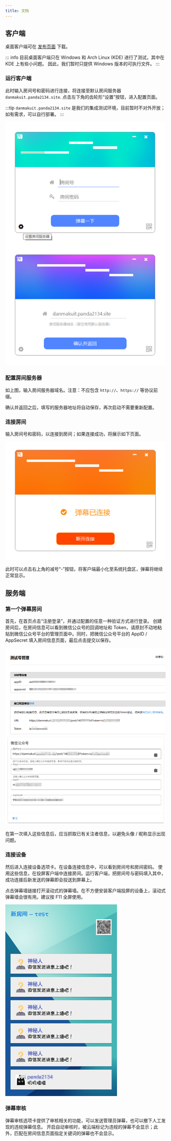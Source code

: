 ```yaml
---
title: 文档
---
```


## 客户端


桌面客户端可在 [发布页面](https://github.com/MoebiusMeow/DanmaKuItDesktop/releases) 下载。

::: info
  目前桌面客户端只在 Windows 和 Arch Linux (KDE) 进行了测试，其中在 KDE 上有些小问题。
  因此，我们暂时只提供 Windows 版本的可执行文件。
:::

### 运行客户端

此时输入房间号和密码进行连接，将连接至默认房间服务器 `danmakuit.panda2134.site`.
点击左下角的齿轮形“设置”按钮，进入配置页面。

:::tip
`danmakuit.panda2134.site` 是我们的集成测试环境，目前暂时不对外开放；如有需求，可以自行部署。
:::

![客户端启动和配置](./assets/client.png)

### 配置房间服务器

如上图，输入房间服务器域名。注意：不应包含 `http://`、`https://` 等协议前缀。

确认并返回之后，填写的服务器地址将自动保存，再次启动不需要重新配置。

### 连接房间

输入房间号和密码，以连接到房间；如果连接成功，将展示如下页面。

![客户端已经连接到房间](./assets/client-connected.png)

此时可以点击右上角的减号“-”按钮，将客户端最小化至系统托盘区，弹幕将继续正常显示。

## 服务端

### 第一个弹幕房间

首先，在首页点击“注册登录”，并通过配置的任意一种验证方式进行登录。
创建房间后，在房间信息可以看到微信公众号的回调地址和 Token，请原封不动地粘贴到微信公众号平台的管理页面中。同时，把微信公众号平台的 AppID / AppSecret 填入房间信息页面，最后点击提交以保存。

![微信公众号AppID](./assets/wechat-appid1.png)
![房间内微信相关设置](./assets/wechat-appid2.png)

在第一次填入这些信息后，应当抓取已有关注者信息，以避免头像 / 昵称显示出现问题。

### 连接设备

然后进入连接设备选项卡。在设备连接信息中，可以看到房间号和房间密码。
使用这些信息，在投屏客户端中连接房间。运行客户端，把房间号与密码填入其中，成功连接后新发送的弹幕即会投送到屏幕上。

点击弹幕墙链接打开滚动式的弹幕墙。在不方便安装客户端投屏的设备上，滚动式弹幕墙会很有用。建议按 F11 全屏使用。

![弹幕墙](./assets/danmaku-wall.png)

### 弹幕审核

弹幕审核选项卡提供了审核相关的功能，可以发送管理员弹幕，也可以撤下人工发现的违规弹幕信息。
开启自动审核时，被云端标记为违规的弹幕不会显示；此外，匹配在房间信息页面指定关键词的弹幕也不会显示。
